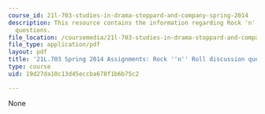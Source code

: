 ```yaml
---
course_id: 21l-703-studies-in-drama-stoppard-and-company-spring-2014
description: This resource contains the information regarding Rock 'n' Roll discussion
  questions.
file_location: /coursemedia/21l-703-studies-in-drama-stoppard-and-company-spring-2014/19d27da10c13d45eccba678f1b6b75c2_MIT21L_703S14_Rock_n_Roll.pdf
file_type: application/pdf
layout: pdf
title: '21L.703 Spring 2014 Assignments: Rock ''n'' Roll discussion questions'
type: course
uid: 19d27da10c13d45eccba678f1b6b75c2

---
```

None